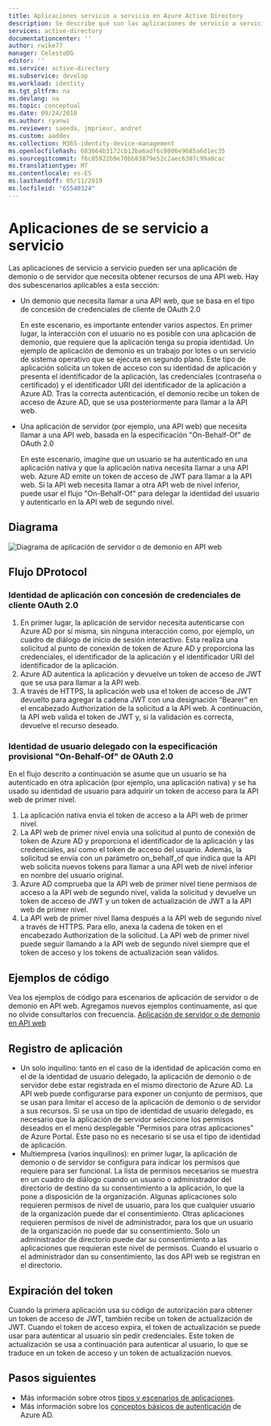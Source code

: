 ```yaml
---
title: Aplicaciones servicio a servicio en Azure Active Directory
description: Se describe qué son las aplicaciones de servicio a servicio y los conceptos básicos sobre el flujo de protocolos, el registro y la expiración de tokens en este tipo de aplicación.
services: active-directory
documentationcenter: ''
author: rwike77
manager: CelesteDG
editor: ''
ms.service: active-directory
ms.subservice: develop
ms.workload: identity
ms.tgt_pltfrm: na
ms.devlang: na
ms.topic: conceptual
ms.date: 09/24/2018
ms.author: ryanwi
ms.reviewer: saeeda, jmprieur, andret
ms.custom: aaddev
ms.collection: M365-identity-device-management
ms.openlocfilehash: 683664b3172cb12ba6adf6c8006e9685a6d1ec35
ms.sourcegitcommit: f6c85922b9e70bb83879e52c2aec6307c99a0cac
ms.translationtype: MT
ms.contentlocale: es-ES
ms.lasthandoff: 05/11/2019
ms.locfileid: "65540324"
---
```

# <a name="service-to-service-apps"></a>Aplicaciones de se servicio a servicio

Las aplicaciones de servicio a servicio pueden ser una aplicación de demonio o de servidor que necesita obtener recursos de una API web. Hay dos subescenarios aplicables a esta sección:

- Un demonio que necesita llamar a una API web, que se basa en el tipo de concesión de credenciales de cliente de OAuth 2.0

    En este escenario, es importante entender varios aspectos. En primer lugar, la interacción con el usuario no es posible con una aplicación de demonio, que requiere que la aplicación tenga su propia identidad. Un ejemplo de aplicación de demonio es un trabajo por lotes o un servicio de sistema operativo que se ejecuta en segundo plano. Este tipo de aplicación solicita un token de acceso con su identidad de aplicación y presenta el identificador de la aplicación, las credenciales (contraseña o certificado) y el identificador URI del identificador de la aplicación a Azure AD. Tras la correcta autenticación, el demonio recibe un token de acceso de Azure AD, que se usa posteriormente para llamar a la API web.

- Una aplicación de servidor (por ejemplo, una API web) que necesita llamar a una API web, basada en la especificación "On-Behalf-Of" de OAuth 2.0

    En este escenario, imagine que un usuario se ha autenticado en una aplicación nativa y que la aplicación nativa necesita llamar a una API web. Azure AD emite un token de acceso de JWT para llamar a la API web. Si la API web necesita llamar a otra API web de nivel inferior, puede usar el flujo "On-Behalf-Of" para delegar la identidad del usuario y autenticarlo en la API web de segundo nivel.

## <a name="diagram"></a>Diagrama

![Diagrama de aplicación de servidor o de demonio en API web](./media/authentication-scenarios/daemon_server_app_to_web_api.png)

## <a name="dprotocol-flow"></a>Flujo DProtocol

### <a name="application-identity-with-oauth-20-client-credentials-grant"></a>Identidad de aplicación con concesión de credenciales de cliente OAuth 2.0

1. En primer lugar, la aplicación de servidor necesita autenticarse con Azure AD por sí misma, sin ninguna interacción como, por ejemplo, un cuadro de diálogo de inicio de sesión interactivo. Esta realiza una solicitud al punto de conexión de token de Azure AD y proporciona las credenciales, el identificador de la aplicación y el identificador URI del identificador de la aplicación.
1. Azure AD autentica la aplicación y devuelve un token de acceso de JWT que se usa para llamar a la API web.
1. A través de HTTPS, la aplicación web usa el token de acceso de JWT devuelto para agregar la cadena JWT con una designación “Bearer” en el encabezado Authorization de la solicitud a la API web. A continuación, la API web valida el token de JWT y, si la validación es correcta, devuelve el recurso deseado.

### <a name="delegated-user-identity-with-oauth-20-on-behalf-of-draft-specification"></a>Identidad de usuario delegado con la especificación provisional "On-Behalf-Of" de OAuth 2.0

En el flujo descrito a continuación se asume que un usuario se ha autenticado en otra aplicación (por ejemplo, una aplicación nativa) y se ha usado su identidad de usuario para adquirir un token de acceso para la API web de primer nivel.

1. La aplicación nativa envía el token de acceso a la API web de primer nivel.
1. La API web de primer nivel envía una solicitud al punto de conexión de token de Azure AD y proporciona el identificador de la aplicación y las credenciales, así como el token de acceso del usuario. Además, la solicitud se envía con un parámetro on_behalf_of que indica que la API web solicita nuevos tokens para llamar a una API web de nivel inferior en nombre del usuario original.
1. Azure AD comprueba que la API web de primer nivel tiene permisos de acceso a la API web de segundo nivel, valida la solicitud y devuelve un token de acceso de JWT y un token de actualización de JWT a la API web de primer nivel.
1. La API web de primer nivel llama después a la API web de segundo nivel a través de HTTPS. Para ello, anexa la cadena de token en el encabezado Authorization de la solicitud. La API web de primer nivel puede seguir llamando a la API web de segundo nivel siempre que el token de acceso y los tokens de actualización sean válidos.

## <a name="code-samples"></a>Ejemplos de código

Vea los ejemplos de código para escenarios de aplicación de servidor o de demonio en API web. Agregamos nuevos ejemplos continuamente, así que no olvide consultarlos con frecuencia. [Aplicación de servidor o de demonio en API web](sample-v1-code.md#daemon-applications-accessing-web-apis-with-the-applications-identity)

## <a name="app-registration"></a>Registro de aplicación

* Un solo inquilino: tanto en el caso de la identidad de aplicación como en el de la identidad de usuario delegado, la aplicación de demonio o de servidor debe estar registrada en el mismo directorio de Azure AD. La API web puede configurarse para exponer un conjunto de permisos, que se usan para limitar el acceso de la aplicación de demonio o de servidor a sus recursos. Si se usa un tipo de identidad de usuario delegado, es necesario que la aplicación de servidor seleccione los permisos deseados en el menú desplegable "Permisos para otras aplicaciones" de Azure Portal. Este paso no es necesario si se usa el tipo de identidad de aplicación.
* Multiempresa (varios inquilinos): en primer lugar, la aplicación de demonio o de servidor se configura para indicar los permisos que requiere para ser funcional. La lista de permisos necesarios se muestra en un cuadro de diálogo cuando un usuario o administrador del directorio de destino da su consentimiento a la aplicación, lo que la pone a disposición de la organización. Algunas aplicaciones solo requieren permisos de nivel de usuario, para los que cualquier usuario de la organización puede dar el consentimiento. Otras aplicaciones requieren permisos de nivel de administrador, para los que un usuario de la organización no puede dar su consentimiento. Solo un administrador de directorio puede dar su consentimiento a las aplicaciones que requieran este nivel de permisos. Cuando el usuario o el administrador dan su consentimiento, las dos API web se registran en el directorio.

## <a name="token-expiration"></a>Expiración del token

Cuando la primera aplicación usa su código de autorización para obtener un token de acceso de JWT, también recibe un token de actualización de JWT. Cuando el token de acceso expira, el token de actualización se puede usar para autenticar al usuario sin pedir credenciales. Este token de actualización se usa a continuación para autenticar al usuario, lo que se traduce en un token de acceso y un token de actualización nuevos.

## <a name="next-steps"></a>Pasos siguientes

- Más información sobre otros [tipos y escenarios de aplicaciones](app-types.md).
- Más información sobre los [conceptos básicos de autenticación](authentication-scenarios.md) de Azure AD.
